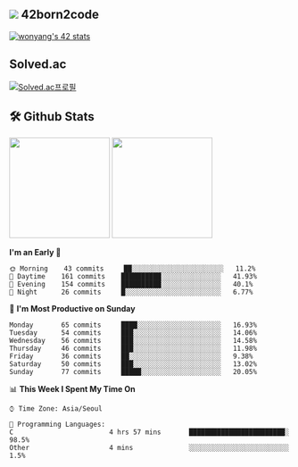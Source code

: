 
## <img src="https://img.shields.io/badge/-000000?style=flat&logo=42&logoColor=white"> 42born2code
[![wonyang's 42 stats](https://badge42.vercel.app/api/v2/cl5nhe5b6007809kydha7ht42/stats?cursusId=21&coalitionId=88)](https://profile.intra.42.fr/users/wonyang)

## Solved.ac
[![Solved.ac프로필](http://mazassumnida.wtf/api/v2/generate_badge?boj=bennyws)](https://solved.ac/bennyws)

## 🛠️ Github Stats
<p>
  <img height="180em" src="https://github-readme-stats-veggie-garden.vercel.app/api?username=gemstoneyang&show_icons=true&include_all_commits=true&bg_color=30,e96443,904e95&title_color=fff&text_color=fff">
  <img height="180em" src="https://github-readme-stats-veggie-garden.vercel.app/api/top-langs/?username=gemstoneyang&layout=compact&bg_color=30,e96443,904e95&title_color=fff&text_color=fff">
</p>

<!--START_SECTION:waka-->
**I'm an Early 🐤** 

```text
🌞 Morning    43 commits     ██░░░░░░░░░░░░░░░░░░░░░░░   11.2% 
🌆 Daytime    161 commits    ██████████░░░░░░░░░░░░░░░   41.93% 
🌃 Evening    154 commits    ██████████░░░░░░░░░░░░░░░   40.1% 
🌙 Night      26 commits     █░░░░░░░░░░░░░░░░░░░░░░░░   6.77%

```
📅 **I'm Most Productive on Sunday** 

```text
Monday       65 commits     ████░░░░░░░░░░░░░░░░░░░░░   16.93% 
Tuesday      54 commits     ███░░░░░░░░░░░░░░░░░░░░░░   14.06% 
Wednesday    56 commits     ███░░░░░░░░░░░░░░░░░░░░░░   14.58% 
Thursday     46 commits     ███░░░░░░░░░░░░░░░░░░░░░░   11.98% 
Friday       36 commits     ██░░░░░░░░░░░░░░░░░░░░░░░   9.38% 
Saturday     50 commits     ███░░░░░░░░░░░░░░░░░░░░░░   13.02% 
Sunday       77 commits     █████░░░░░░░░░░░░░░░░░░░░   20.05%

```


📊 **This Week I Spent My Time On** 

```text
⌚︎ Time Zone: Asia/Seoul

💬 Programming Languages: 
C                        4 hrs 57 mins       ████████████████████████░   98.5% 
Other                    4 mins              ░░░░░░░░░░░░░░░░░░░░░░░░░   1.5%

```


<!--END_SECTION:waka-->
